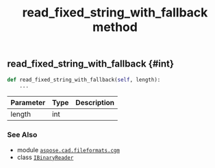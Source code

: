 ﻿---
title: read_fixed_string_with_fallback method
second_title: Aspose.CAD for Python via .NET API References
description: 
type: docs
weight: 120
url: /python-net/aspose.cad.fileformats.cgm/ibinaryreader/read_fixed_string_with_fallback/
is_root: false
---

## read_fixed_string_with_fallback {#int}





```python
def read_fixed_string_with_fallback(self, length):
    ...
```


| Parameter | Type | Description |
| :- | :- | :- |
| length | int |  |



### See Also
* module [`aspose.cad.fileformats.cgm`](../../)
* class [`IBinaryReader`](/cad/python-net/aspose.cad.fileformats.cgm/ibinaryreader)
